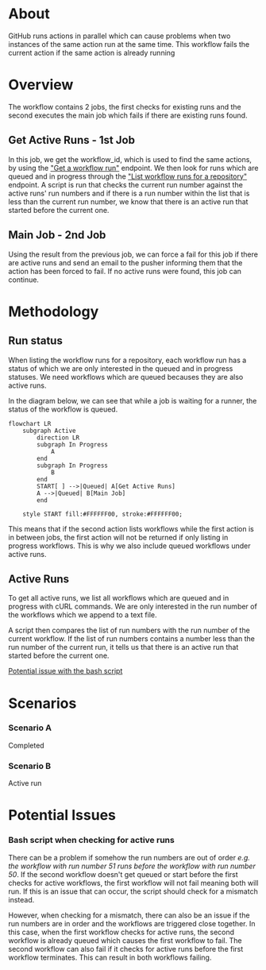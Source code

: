 # About
GitHub runs actions in parallel which can cause problems when two instances of the same action run at the same time. This workflow fails the current action if the same action is already running

# Overview
The workflow contains 2 jobs, the first checks for existing runs and the second executes the main job which fails if there are existing runs found.

## Get Active Runs - 1st Job
In this job, we get the workflow_id, which is used to find the same actions, by using the ["Get a workflow run"](https://docs.github.com/en/rest/actions/workflow-runs?apiVersion=2022-11-28#get-a-workflow-run) endpoint. We then look for runs which are queued and in progress through the ["List workflow runs for a repository"](https://docs.github.com/en/rest/actions/workflow-runs?apiVersion=2022-11-28#list-workflow-runs-for-a-repository) endpoint. A script is run that checks the current run number against the active runs' run numbers and if there is a run number within the list that is less than the current run number, we know that there is an active run that started before the current one.

## Main Job - 2nd Job
Using the result from the previous job, we can force a fail for this job if there are active runs and send an email to the pusher informing them that the action has been forced to fail. If no active runs were found, this job can continue.

# Methodology
## Run status
When listing the workflow runs for a repository, each workflow run has a status of which we are only interested in the queued and in progress statuses. We need workflows which are queued becauses they are also active runs.

In the diagram below, we can see that while a job is waiting for a runner, the status of the workflow is queued.

```mermaid
flowchart LR
    subgraph Active
        direction LR
        subgraph In Progress
            A
        end
        subgraph In Progress
            B
        end
        START[ ] -->|Queued| A[Get Active Runs]
        A -->|Queued| B[Main Job]
        end
    
    style START fill:#FFFFFF00, stroke:#FFFFFF00;
```
This means that if the second action lists workflows while the first action is in between jobs, the first action will not be returned if only listing in progress workflows. This is why we also include queued workflows under active runs. 

## Active Runs
To get all active runs, we list all workflows which are queued and in progress with cURL commands. We are only interested in the run number of the workflows which we append to a text file.

A script then compares the list of run numbers with the run number of the current workflow. If the list of run numbers contains a number less than the run number of the current run, it tells us that there is an active run that started before the current one.

[Potential issue with the bash script](#bash-script-when-checking-for-active-runs)

# Scenarios
### Scenario A
Completed

### Scenario B
Active run


# Potential Issues
### Bash script when checking for active runs
There can be a problem if somehow the run numbers are out of order *e.g. the workflow with run number 51 runs before the workflow with run number 50*. If the second workflow doesn't get queued or start before the first checks for active workflows, the first workflow will not fail meaning both will run. If this is an issue that can occur, the script should check for a mismatch instead.

However, when checking for a mismatch, there can also be an issue if the run numbers are in order and the workflows are triggered close together. In this case, when the first workflow checks for active runs, the second workflow is already queued which causes the first workflow to fail. The second workflow can also fail if it checks for active runs before the first workflow terminates. This can result in both workflows failing.